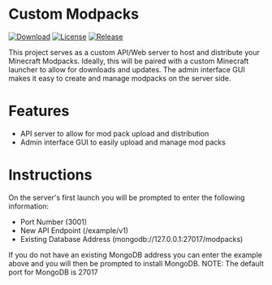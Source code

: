 # Custom Modpacks
[![Download](https://img.shields.io/badge/Download-Here-A62045?style=for-the-badge)](https://github.com/crazy-thing/custom-modpacks/releases/download/v1.0.0-alpha/Custom.Modpacks.zip) [![License](https://img.shields.io/badge/License-MIT-DB50DF?style=for-the-badge)](https://github.com/crazy-thing/custom-modpacks/blob/main/LICENSE) [![Release](https://img.shields.io/badge/Release-v.1.0.0--aplha-A126FA?style=for-the-badge)](https://github.com/crazy-thing/custom-modpacks/releases/tag/v1.0.0-alpha)

This project serves as a custom API/Web server to host and distribute your Minecraft Modpacks. Ideally, this will be paired with a custom Minecraft launcher to allow for downloads and updates. The admin interface GUI makes it easy to create and manage modpacks on the server side.

# Features
- API server to allow for mod pack upload and distribution
- Admin interface GUI to easily upload and manage mod packs

# Instructions
On the server's first launch you will be prompted to enter the following information:
  - Port Number (3001)
  - New API Endpoint (/example/v1)
  - Existing Database Address (mongodb://127.0.0.1:27017/modpacks)

If you do not have an existing MongoDB address you can enter the example above and you will then be prompted to install MongoDB.
  NOTE: The default port for MongoDB is 27017 
